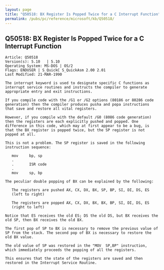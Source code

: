 ```yaml
---
layout: page
title: "Q50518: BX Register Is Popped Twice for a C Interrupt Function"
permalink: /pubs/pc/reference/microsoft/kb/Q50518/
---
```


## Q50518: BX Register Is Popped Twice for a C Interrupt Function

	Article: Q50518
	Version(s): 5.10   | 5.10
	Operating System: MS-DOS | OS/2
	Flags: ENDUSER | S_QuickC S_QuickAsm 2.00 2.01
	Last Modified: 21-MAR-1990
	
	The interrupt keyword is used to designate specific C functions as
	interrupt service routines and instructs the compiler to generate
	appropriate entry and exit instructions.
	
	If you compile code with the /G1 or /G2 options (80186 or 80286 code
	generation) then the compiler produces pusha and popa instructions
	that save and restore all vital registers.
	
	However, if you compile with the default /G0 (8086 code generation)
	then the registers are each explicitly pushed and popped. One
	difference in this code, which may at first appear to be a bug, is
	that the BX register is popped twice, but the SP register is not
	popped at all.
	
	This is not a problem. The SP register is saved in the following
	instruction sequence:
	
	   mov     bp, sp
	   .
	   .       ISR code
	   .
	   mov     sp, bp
	
	The peculiar double popping of BX can be explained by the following:
	
	   The registers are pushed AX, CX, DX, BX, SP, BP, SI, DI, DS, ES
	   (left to right)
	
	   The registers are popped AX, CX, DX, BX, BX, BP, SI, DI, DS, ES
	   (right to left)
	
	Notice that ES receives the old ES; DS the old DS, but BX receives the
	old SP, then BX receives the old BX.
	
	The first pop of SP to BX is necessary to remove the previous value of
	SP from the stack. The second pop of BX is necessary to restore the
	old BX value.
	
	The old value of SP was restored in the "MOV  SP,BP" instruction,
	which immediately proceeds the popping of all the registers.
	
	This ensures that the state of the registers are saved and then
	restored in the Interrupt Service Routine.
